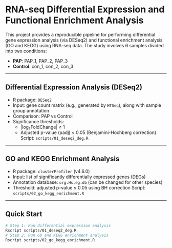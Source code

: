 # RNA-seq Differential Expression and Functional Enrichment Analysis
This project provides a reproducible pipeline for performing differential gene expression analysis (via DESeq2) and functional enrichment analysis (GO and KEGG) using RNA-seq data. The study involves 6 samples divided into two conditions:
- **PAP**: PAP_1, PAP_2, PAP_3  
- **Control**: con_1, con_2, con_3
---
## Differential Expression Analysis (DESeq2)
- R package: `DESeq2`
- Input: gene count matrix (e.g., generated by `HTSeq`), along with sample group annotation
- Comparison: PAP vs Control
- Significance thresholds:
  - |log₂FoldChange| ≥ 1
  - Adjusted p-value (padj) < 0.05 (Benjamini-Hochberg correction)
Script: `scripts/01_deseq2_deg.R`
---
## GO and KEGG Enrichment Analysis
- R package: `clusterProfiler` (v4.6.0)
- Input: list of significantly differentially expressed genes (DEGs)
- Annotation database: `org.Hs.eg.db` (can be changed for other species)
- Threshold: adjusted p-value ≤ 0.05 using BH correction
Script: `scripts/02_go_kegg_enrichment.R`
---
## Quick Start
```bash
# Step 1: Run differential expression analysis
Rscript scripts/01_deseq2_deg.R
# Step 2: Run GO and KEGG enrichment analysis
Rscript scripts/02_go_kegg_enrichment.R
